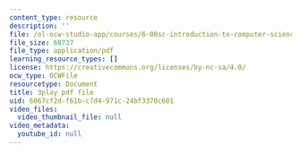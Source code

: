 ```yaml
---
content_type: resource
description: ''
file: /ol-ocw-studio-app/courses/6-00sc-introduction-to-computer-science-and-programming-spring-2011/6067cf2df61bc7d4971c24bf3370c601_Q148jV9ljPM.pdf
file_size: 68737
file_type: application/pdf
learning_resource_types: []
license: https://creativecommons.org/licenses/by-nc-sa/4.0/
ocw_type: OCWFile
resourcetype: Document
title: 3play pdf file
uid: 6067cf2d-f61b-c7d4-971c-24bf3370c601
video_files:
  video_thumbnail_file: null
video_metadata:
  youtube_id: null
---
```


